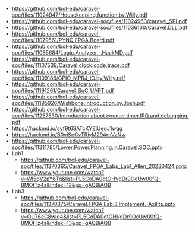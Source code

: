 * https://github.com/bol-edu/caravel-soc/files/11024947/Housekeeping.function.by.Willy.pdf
* https://github.com/bol-edu/caravel-soc/files/11024963/caravel_SPI.pdf
* https://github.com/bol-edu/caravel-soc/files/11036100/Caravel.DLL.pdf
* https://github.com/bol-edu/caravel-soc/files/11079561/PYNQ.FPGA.Board.pdf
* https://github.com/bol-edu/caravel-soc/files/11085684/Logic.Analyzer.-.HackMD.pdf
* https://github.com/bol-edu/caravel-soc/files/11107539/Caravel.clock.code.trace.pdf
* https://github.com/bol-edu/caravel-soc/files/11109186/GPIO_MPRJ_IO.by.Willy.pdf
* https://github.com/bol-edu/caravel-soc/files/11191261/Caravel_SoC_UART.pdf
* https://github.com/bol-edu/caravel-soc/files/11195926/Wishbone.Introduction.by.Josh.pdf
* https://github.com/bol-edu/caravel-soc/files/11257530/Introduction.abuot.counter.timer.IRQ.and.debugging.pdf
* https://hackmd.io/syf9t69ATcKYZlUeoJ1wqg
* https://hackmd.io/B0viSeCvTRiyM294rnVzNw
* https://github.com/bol-edu/caravel-soc/files/11311785/Lower.Power.Planning.in.Caravel.SOC.pptx
* Lab1 
  * https://github.com/bol-edu/caravel-soc/files/11370365/Caravel_FPGA_Labs_Lab1_Allen_20230424.pptx
  * https://www.youtube.com/watch?v=WI5qV2pY6Tg&list=PL5CoDA0gtOHVgDr9OcUw00fQ-8MOtTz4a&index=12&pp=gAQBiAQB
* Lab3
  * https://github.com/bol-edu/caravel-soc/files/11370375/Caravel.FPGA.Lab.3.Implement.-Axilite.pptx
  * https://www.youtube.com/watch?v=OU76cC8wIq4&list=PL5CoDA0gtOHVgDr9OcUw00fQ-8MOtTz4a&index=13&pp=gAQBiAQB
